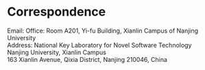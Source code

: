 # Correspondence
Email: 
Office: Room A201, Yi-fu Building, Xianlin Campus of Nanjing University \
Address: National Key Laboratory for Novel Software Technology\
                 Nanjing University, Xianlin Campus\
                 163 Xianlin Avenue, Qixia District, Nanjing 210046, China